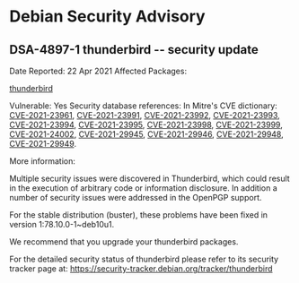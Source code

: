 
Debian Security Advisory
========================


DSA-4897-1 thunderbird -- security update
-----------------------------------------



Date Reported:
22 Apr 2021
Affected Packages:

[thunderbird](https://packages.debian.org/src:thunderbird)

Vulnerable:
Yes
Security database references:
In Mitre's CVE dictionary: [CVE-2021-23961](https://security-tracker.debian.org/tracker/CVE-2021-23961), [CVE-2021-23991](https://security-tracker.debian.org/tracker/CVE-2021-23991), [CVE-2021-23992](https://security-tracker.debian.org/tracker/CVE-2021-23992), [CVE-2021-23993](https://security-tracker.debian.org/tracker/CVE-2021-23993), [CVE-2021-23994](https://security-tracker.debian.org/tracker/CVE-2021-23994), [CVE-2021-23995](https://security-tracker.debian.org/tracker/CVE-2021-23995), [CVE-2021-23998](https://security-tracker.debian.org/tracker/CVE-2021-23998), [CVE-2021-23999](https://security-tracker.debian.org/tracker/CVE-2021-23999), [CVE-2021-24002](https://security-tracker.debian.org/tracker/CVE-2021-24002), [CVE-2021-29945](https://security-tracker.debian.org/tracker/CVE-2021-29945), [CVE-2021-29946](https://security-tracker.debian.org/tracker/CVE-2021-29946), [CVE-2021-29948](https://security-tracker.debian.org/tracker/CVE-2021-29948), [CVE-2021-29949](https://security-tracker.debian.org/tracker/CVE-2021-29949).  

More information:

Multiple security issues were discovered in Thunderbird, which could
result in the execution of arbitrary code or information disclosure.
In addition a number of security issues were addressed in the OpenPGP
support.


For the stable distribution (buster), these problems have been fixed in
version 1:78.10.0-1~deb10u1.


We recommend that you upgrade your thunderbird packages.


For the detailed security status of thunderbird please refer to
its security tracker page at:
<https://security-tracker.debian.org/tracker/thunderbird>





